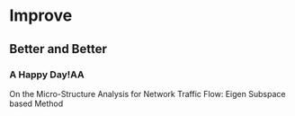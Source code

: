 # Improve
## Better and Better 
### A Happy Day!AA
On the Micro-Structure Analysis for Network Traffic Flow: Eigen Subspace based Method  
